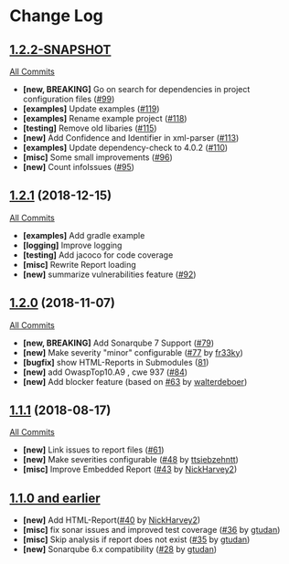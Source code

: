 # Change Log

## [1.2.2-SNAPSHOT](https://github.com/SonarSecurityCommunity/dependency-check-sonar-plugin/tree/master)
[All Commits](https://github.com/SonarSecurityCommunity/dependency-check-sonar-plugin/compare/1.2.1...master)

- **[new, BREAKING]** Go on search for dependencies in project configuration files ([#99](https://github.com/SonarSecurityCommunity/dependency-check-sonar-plugin/pull/99))
- **[examples]** Update examples ([#119](https://github.com/SonarSecurityCommunity/dependency-check-sonar-plugin/pull/119/files))
- **[examples]** Rename example project ([#118](https://github.com/SonarSecurityCommunity/dependency-check-sonar-plugin/pull/118))
- **[testing]** Remove old libaries ([#115](https://github.com/SonarSecurityCommunity/dependency-check-sonar-plugin/pull/115))
- **[new]** Add Confidence and Identifier in xml-parser ([#113](https://github.com/SonarSecurityCommunity/dependency-check-sonar-plugin/pull/113))
- **[examples]** Update dependency-check to 4.0.2 ([#110](https://github.com/SonarSecurityCommunity/dependency-check-sonar-plugin/pull/110))
- **[misc]** Some small improvements ([#96](https://github.com/SonarSecurityCommunity/dependency-check-sonar-plugin/pull/96))
- **[new]** Count infoIssues ([#95](https://github.com/SonarSecurityCommunity/dependency-check-sonar-plugin/pull/95))

## [1.2.1](https://github.com/SonarSecurityCommunity/dependency-check-sonar-plugin/tree/1.2.1) (2018-12-15)
[All Commits](https://github.com/SonarSecurityCommunity/dependency-check-sonar-plugin/compare/1.2.0...1.2.1)

- **[examples]** Add gradle example
- **[logging]** Improve logging
- **[testing]**  Add jacoco for code coverage
- **[misc]** Rewrite Report loading
- **[new]** summarize vulnerabilities feature ([#92](https://github.com/SonarSecurityCommunity/dependency-check-sonar-plugin/pull/92/files))


## [1.2.0](https://github.com/SonarSecurityCommunity/dependency-check-sonar-plugin/tree/1.2.0) (2018-11-07)
[All Commits](https://github.com/SonarSecurityCommunity/dependency-check-sonar-plugin/compare/1.1.1...1.2.0)

- **[new, BREAKING]** Add Sonarqube 7 Support ([#79](https://github.com/SonarSecurityCommunity/dependency-check-sonar-plugin/pull/79))
- **[new]** Make severity "minor" configurable ([#77](https://github.com/SonarSecurityCommunity/dependency-check-sonar-plugin/pull/77) by [fr33ky](https://github.com/fr33ky))
- **[bugfix]** show HTML-Reports in Submodules ([81](https://github.com/SonarSecurityCommunity/dependency-check-sonar-plugin/pull/81))
- **[new]** add OwaspTop10.A9 , cwe 937 ([#84](https://github.com/SonarSecurityCommunity/dependency-check-sonar-plugin/pull/84))
- **[new]** Add blocker feature (based on [#63](https://github.com/SonarSecurityCommunity/dependency-check-sonar-plugin/pull/63) by [walterdeboer]( https://github.com/walterdeboer))

## [1.1.1](https://github.com/SonarSecurityCommunity/dependency-check-sonar-plugin/tree/1.1.1) (2018-08-17)
[All Commits](https://github.com/SonarSecurityCommunity/dependency-check-sonar-plugin/compare/1.1.0...1.1.1)

- **[new]** Link issues to report files ([#61](https://github.com/SonarSecurityCommunity/dependency-check-sonar-plugin/pull/61))
- **[new]** Make severities configurable ([#48](https://github.com/SonarSecurityCommunity/dependency-check-sonar-plugin/pull/48) by [ttsiebzehntt](https://github.com/ttsiebzehntt))
- **[misc]** Improve Embedded Report ([#43](https://github.com/SonarSecurityCommunity/dependency-check-sonar-plugin/pull/43) by [NickHarvey2](https://github.com/NickHarvey2))

## [1.1.0 and earlier ](https://github.com/SonarSecurityCommunity/dependency-check-sonar-plugin/tree/1.1.0)

- **[new]** Add HTML-Report([#40](https://github.com/SonarSecurityCommunity/dependency-check-sonar-plugin/pull/40) by [NickHarvey2](https://github.com/NickHarvey2))
- **[misc]** fix sonar issues and improved test coverage ([#36](https://github.com/SonarSecurityCommunity/dependency-check-sonar-plugin/pull/36) by [gtudan](https://github.com/gtudan))
- **[misc]** Skip analysis if report does not exist ([#35](https://github.com/SonarSecurityCommunity/dependency-check-sonar-plugin/pull/35) by [gtudan](https://github.com/gtudan))
- **[new]** Sonarqube 6.x compatibility ([#28](https://github.com/SonarSecurityCommunity/dependency-check-sonar-plugin/pull/28) by [gtudan](https://github.com/gtudan))
